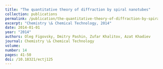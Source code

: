 ```yaml
---
title: "The quantitative theory of diffraction by spiral nanotubes"
collection: publications
permalink: /publication/the-quantitative-theory-of-diffraction-by-spiral-nanotubes/
excerpt: "Chemistry \& Chemical Technology, 2014"
date: 2014-01-01
year: "2014"
authors: Oleg Figovsky, Dmitry Pashin, Zufar Khalitov, Azat Khadiev
journal: Chemistry \& Chemical Technology
volume: 
number: 14
pages: 41-50
doi: /10.18321/ectj125
---
```

